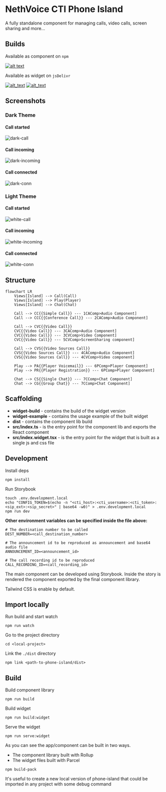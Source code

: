 # NethVoice CTI Phone Island

A fully standalone component for managing calls, video calls, screen sharing and more...

## Builds

Available as component on `npm`

[![alt text](https://img.shields.io/npm/dw/@nethesis/phone-island?label=npm&color=red&style=for-the-badge)](https://www.npmjs.com/package/@nethesis/phone-island)

Available as widget on `jsDelivr`

[![alt_text](https://img.shields.io/jsdelivr/gh/hw/nethesis/phone-island?label=jsdelivr-js&style=for-the-badge)](https://cdn.jsdelivr.net/gh/nethesis/phone-island/dist-widget/index.widget.js)
[![alt_text](https://img.shields.io/jsdelivr/gh/hw/nethesis/phone-island?label=jsdelivr-css&color=blue&style=for-the-badge)](https://cdn.jsdelivr.net/gh/nethesis/phone-island/dist-widget/index.widget.css)

## Screenshots

### Dark Theme
#### Call started
![dark-call](https://github.com/nethesis/phone-island/assets/6152486/a65ce4b8-53b9-4450-a530-a8b9eba5216e)

#### Call incoming
![dark-incoming](https://github.com/nethesis/phone-island/assets/6152486/54f30441-21d2-42b2-bed5-af99aa9f85e4)

#### Call connected
![dark-conn](https://github.com/nethesis/phone-island/assets/6152486/bac24d1f-aa5e-405f-b00e-a5093f3b0bea)

### Light Theme
#### Call started
![white-call](https://github.com/nethesis/phone-island/assets/6152486/280a6d6f-0cda-4779-b15a-d3613ae3d8cb)

#### Call incoming
![white-incoming](https://github.com/nethesis/phone-island/assets/6152486/5ca7e539-de88-4d69-9dac-98573564ad8c)

#### Call connected
![white-conn](https://github.com/nethesis/phone-island/assets/6152486/8eb88b6b-0e74-4e51-9b80-904548762473)

## Structure

```mermaid
flowchart LR
    Views[Island] --> Call(Call)
    Views[Island] --> Play(Player)
    Views[Island] --> Chat(Chat)

    Call --> CC{{Simple Call}} --- 1CAComp>Audio Component]
    Call --> CCC{{Conference Call}} --- 2CAComp>Audio Component]

    Call --> CVC{{Video Call}}
    CVC{{Video Call}} --- 3CAComp>Audio Component]
    CVC{{Video Call}} --- 3CVComp>Video Component]
    CVC{{Video Call}} --- 5CVComp>ScreenSharing component]

    Call --> CVS{{Video Sources Call}}
    CVS{{Video Sources Call}} --- 4CAComp>Audio Component]
    CVS{{Video Sources Call}} --- 4CVComp>Video component]

    Play --> PA{{Player Voicemail}} --- 6PComp>Player Component]
    Play --> PR{{Player Registration}} --- 6PComp>Player Component]

    Chat --> CS{{Single Chat}} --- 7CComp>Chat Component]
    Chat --> CG{{Group Chat}} --- 7CComp>Chat Component]
```

## Scaffolding

- **widget-build** - contains the build of the widget version
- **widget-example** - contains the usage example of the built widget
- **dist** - contains the component lib build
- **src/index.ts** - is the entry point for the component lib and exports the React component
- **src/index.widget.tsx** - is the entry point for the widget that is built as a single js and css file

## Development

Install deps

```
npm install
```

Run Storybook

```
touch .env.development.local
echo "CONFIG_TOKEN=$(echo -n "<cti_host>:<cti_username>:<cti_token>:<sip_ext>:<sip_secret>" | base64 -w0)" > .env.development.local
npm run dev
```
**Other environment variables can be specified inside the file above:**

```
# The destination number to be called
DEST_NUMBER=<call_destination_number>

# The announcement id to be reproduced as announcement and base64 audio file
ANNOUNCEMENT_ID=<announcement_id>

# The call recording id to be reproduced
CALL_RECORDING_ID=<call_recording_id>
```

The main component can be developed using Storybook. Inside the story is rendered the component exported by the final component library.

Tailwind CSS is enable by default.

## Import locally

Run build and start watch

```
npm run watch
```

Go to the project directory

```
cd <local-project>
```

Link the `./dist` directory

```
npm link <path-to-phone-island/dist>
```

## Build

Build component library

```
npm run build
```

Build widget

```
npm run build:widget
```

Serve the widget

```
npm run serve:widget
```

As you can see the app/component can be built in two ways.

- The component library built with Rollup
- The widget files built with Parcel

```
npm build-pack
```

It's useful to create a new local version of phone-island that could be imported in any project with some debug command
